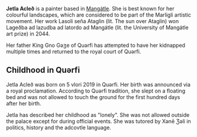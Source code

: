**Jetla Acleð** is a painter based in [Mangátle](/2024/11/24/mangátle.html). She is best known for her colourful landscapes, which are considered to be part of the Marligli artistic movement. Her work Lasoli seña Ataglin (lit. The sun over Ataglin) won Lageðba ad lazudba ad latordo ad Mangátle (lit. the University of Mangátle art prize) in 2044.

Her father King Gno Gəʒe of Quərfi has attempted to have her kidnapped multiple times and returned to the royal court of Quərfi.

## Childhood in Quərfi
Jetla Acleð was born on 5 vlori 2019 in Quərfi. Her birth was announced via a royal proclamation. According to Quərfi tradition, she slept on a floating bed and was not allowed to touch the ground for the first hundred days after her birth.

Jetla has described her childhood as "lonely". She was not allowed outside the palace except for during official events. She was tutored by Xənē Ʒəli in politics, history and the adcovtle language.